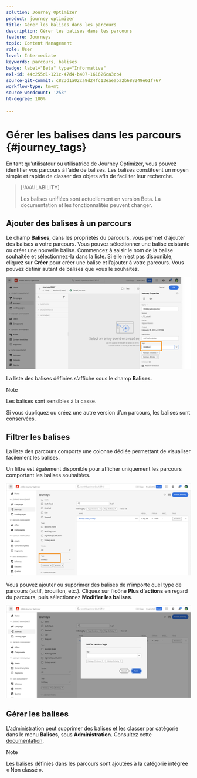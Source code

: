 ```yaml
---
solution: Journey Optimizer
product: journey optimizer
title: Gérer les balises dans les parcours
description: Gérer les balises dans les parcours
feature: Journeys
topic: Content Management
role: User
level: Intermediate
keywords: parcours, balises
badge: label="Beta" type="Informative"
exl-id: 44c255d1-121c-47d4-b407-161626ca3cb4
source-git-commit: c823d1a02ca9d24fc13eaeaba2b688249e61f767
workflow-type: tm+mt
source-wordcount: '253'
ht-degree: 100%

---
```


# Gérer les balises dans les parcours {#journey_tags}

En tant qu’utilisateur ou utilisatrice de Journey Optimizer, vous pouvez identifier vos parcours à l’aide de balises. Les balises constituent un moyen simple et rapide de classer des objets afin de faciliter leur recherche.

>[!AVAILABILITY]
>
> Les balises unifiées sont actuellement en version Beta. La documentation et les fonctionnalités peuvent changer.

## Ajouter des balises à un parcours

Le champ **Balises**, dans les propriétés du parcours, vous permet d’ajouter des balises à votre parcours. Vous pouvez sélectionner une balise existante ou créer une nouvelle balise. Commencez à saisir le nom de la balise souhaitée et sélectionnez-la dans la liste. Si elle n’est pas disponible, cliquez sur **Créer** pour créer une balise et l’ajouter à votre parcours. Vous pouvez définir autant de balises que vous le souhaitez.

![](assets/tags1.png)

La liste des balises définies s’affiche sous le champ **Balises**.

>[!NOTE]
>
> Les balises sont sensibles à la casse.
> 
> Si vous dupliquez ou créez une autre version d’un parcours, les balises sont conservées.

## Filtrer les balises

La liste des parcours comporte une colonne dédiée permettant de visualiser facilement les balises.

Un filtre est également disponible pour afficher uniquement les parcours comportant les balises souhaitées.

![](assets/tags2.png)

Vous pouvez ajouter ou supprimer des balises de n’importe quel type de parcours (actif, brouillon, etc.). Cliquez sur l’icône **Plus d’actions** en regard du parcours, puis sélectionnez **Modifier les balises**.

![](assets/tags3.png)

## Gérer les balises

L’administration peut supprimer des balises et les classer par catégorie dans le menu **Balises**, sous **Administration**. Consultez cette [documentation](https://experienceleague.adobe.com/docs/experience-platform/administrative-tags/overview.html?lang=fr).

>[!NOTE]
>
> Les balises définies dans les parcours sont ajoutées à la catégorie intégrée « Non classé ».

